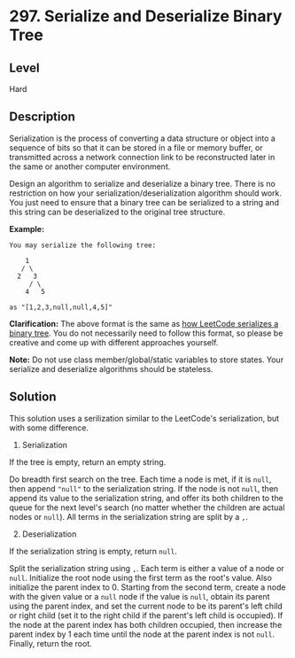 # 297. Serialize and Deserialize Binary Tree
## Level
Hard

## Description
Serialization is the process of converting a data structure or object into a sequence of bits so that it can be stored in a file or memory buffer, or transmitted across a network connection link to be reconstructed later in the same or another computer environment.

Design an algorithm to serialize and deserialize a binary tree. There is no restriction on how your serialization/deserialization algorithm should work. You just need to ensure that a binary tree can be serialized to a string and this string can be deserialized to the original tree structure.

**Example:**
```
You may serialize the following tree:

    1
   / \
  2   3
     / \
    4   5

as "[1,2,3,null,null,4,5]"
`````
**Clarification:** The above format is the same as [how LeetCode serializes a binary tree](https://leetcode-cn.com/faq/#binary-tree). You do not necessarily need to follow this format, so please be creative and come up with different approaches yourself.

**Note:** Do not use class member/global/static variables to store states. Your serialize and deserialize algorithms should be stateless.

## Solution
This solution uses a serilization similar to the LeetCode's serialization, but with some difference.

1. Serialization

If the tree is empty, return an empty string.

Do breadth first search on the tree. Each time a node is met, if it is `null`, then append `"null"` to the serialization string. If the node is not `null`, then append its value to the serialization string, and offer its both children to the queue for the next level's search (no matter whether the children are actual nodes or `null`). All terms in the serialization string are split by a `,`.

2. Deserialization

If the serialization string is empty, return `null`.

Split the serialization string using `,`. Each term is either a value of a node or `null`. Initialize the root node using the first term as the root's value. Also initialize the parent index to 0. Starting from the second term, create a node with the given value or a `null` node if the value is `null`, obtain its parent using the parent index, and set the current node to be its parent's left child or right child (set it to the right child if the parent's left child is occupied). If the node at the parent index has both children occupied, then increase the parent index by 1 each time until the node at the parent index is not `null`. Finally, return the root.
